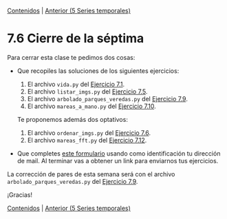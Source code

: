 [Contenidos](../Contenidos.md) \| [Anterior (5 Series temporales)](05_Series_Temporales.md)

# 7.6 Cierre de la séptima

Para cerrar esta clase te pedimos dos cosas:
* Que recopiles las soluciones de los siguientes ejercicios:

  1. El archivo `vida.py` del [Ejercicio 7.1](../07_Fechas_Carpetas_y_Pandas/01_Fechas.md#ejercicio-71-segundos-vividos).
  2. El archivo  `listar_imgs.py` del [Ejercicio 7.5](../07_Fechas_Carpetas_y_Pandas/03_Ordenando_archivos.md#ejercicio-75-recorrer-el-árbol-de-archivos).
  3. El archivo  `arbolado_parques_veredas.py` del [Ejercicio 7.9](../07_Fechas_Carpetas_y_Pandas/04_Pandas.md#ejercicio-79-comparando-especies-en-parques-y-en-veredas).
  4. El archivo  `mareas_a_mano.py` del [Ejercicio 7.10](../07_Fechas_Carpetas_y_Pandas/05_Series_Temporales.md#ejercicio-710).

  Te proponemos además dos optativos:
  1. El archivo  `ordenar_imgs.py` del [Ejercicio 7.6](../07_Fechas_Carpetas_y_Pandas/03_Ordenando_archivos.md#ejercicio-76-ordenar-el-árbol-de-archivos-optativo).
  2. El archivo  `mareas_fft.py` del [Ejercicio 7.12](../07_Fechas_Carpetas_y_Pandas/05_Series_Temporales.md#ejercicio-712-otros-puertos).
 
* Que completes [este formulario](https://docs.google.com/forms/d/1LmeHVZqiEznUUD7FjhTbi6eRQFzvb8Er4dOF3mOy9oo) usando como identificación tu dirección de mail.  Al terminar vas a obtener un link para enviarnos tus ejercicios. 

La corrección de pares de esta semana será con el archivo `arbolado_parques_veredas.py` del [Ejercicio 7.9](../07_Fechas_Carpetas_y_Pandas/04_Pandas.md#ejercicio-79-comparando-especies-en-parques-y-en-veredas).



¡Gracias! 




[Contenidos](../Contenidos.md) \| [Anterior (5 Series temporales)](05_Series_Temporales.md)

